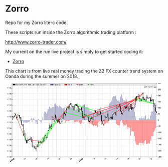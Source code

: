 # Zorro
Repo for my Zorro lite-c code. 

These scripts run inside the Zorro algorithmic trading platform : 

http://www.zorro-trader.com/

My current on the run live project is simply to get started coding it:

* [Zorro](https://github.com/jrathgeber/Zorro/)

This chart is from live real money trading the Z2 FX counter trend system on Oanda during the summer on 2018.  

![Zorro]( /Images/Z2.png)
